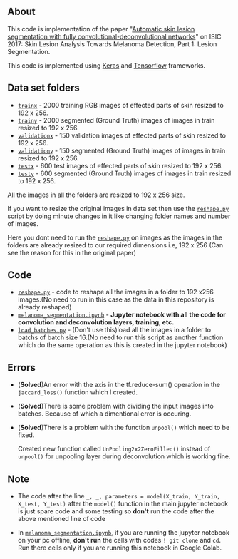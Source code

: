 ## About

This code is implementation of the paper "[Automatic skin lesion segmentation with fully convolutional-deconvolutional networks](https://arxiv.org/pdf/1703.05165.pdf)" on ISIC 2017: Skin Lesion Analysis Towards Melanoma Detection, Part 1: Lesion Segmentation.

This code is implemented using [Keras](https://keras.io/) and [Tensorflow](https://www.tensorflow.org/) frameworks.

## Data set folders

- [`trainx`](trainx) - 2000 training RGB images of effected parts of skin resized to 192 x 256.
- [`trainy`](trainy) - 2000 segmented (Ground Truth) images of images in train resized to 192 x 256.
- [`validationx`](validationx) - 150 validation images of effected parts of skin resized to 192 x 256.
- [`validationy`](validationy) - 150 segmented (Ground Truth) images of images in train resized to 192 x 256.
- [`testx`](testx) - 600 test images of effected parts of skin resized to 192 x 256.
- [`testy`](testy) - 600 segmented (Ground Truth) images of images in train resized to 192 x 256.

All the images in all the folders are resized to 192 x 256 size. 

If you want to resize the original images in data set then use the [`reshape.py`](reshape.py) script by doing minute changes in it like changing folder names and number of images.

Here you dont need to run the [`reshape.py`](reshape.py) on images as the images in the folders are already resized to our required dimensions i.e, 192 x 256 (Can see the reason for this in the original paper)

## Code

- [`reshape.py`](reshape.py) - code to reshape all the images in a folder to 192 x256 images.(No need to run in this case as the data in this repository is already reshaped)
- [`melanoma_segmentation.ipynb`](melanoma_segmentation.ipynb) - **Jupyter notebook with all the code for convolution and deconvolution layers, training, etc.**
- [`load_batches.py`](load_batches.py) - (Don't use this)load all the images in a folder to batchs of batch size 16.(No need to run this script as another function which do the same operation as this is created in the jupyter notebook)

## Errors

- (**Solved**)An error with the axis in the tf.reduce-sum() operation in the `jaccard_loss()` function which I created.

- (**Solved**)There is some problem with dividing the input images into batches. Because of which a dimentional error is occuring.

- (**Solved**)There is a problem with the function `unpool()` which need to be fixed.

   Created new function called `UnPooling2x2ZeroFilled()` instead of `unpool()` for unpooling layer during deconvolution which is working fine.

## Note

- The code after the line ``_, _, parameters = model(X_train, Y_train, X_test, Y_test)`` after the `model()` function in the main jupyter notebook is just spare code and some testing so **don't** run the code after the above mentioned line of code

- In [`melanoma_segmentation.ipynb`](melanoma_segmentation.ipynb), if you are running the jupyter notebook on your pc offline, **don't run** the cells with codes ``! git clone`` and ``cd``. Run there cells only if you are running this notebook in Google Colab.
